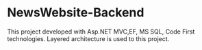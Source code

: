 # NewsWebsite-Backend
This project developed with Asp.NET MVC,EF, MS SQL, Code First technologies.
Layered architecture is used to this project.
